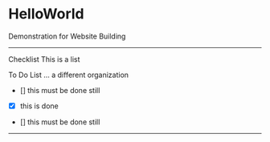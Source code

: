 # HelloWorld
Demonstration for Website Building

---

Checklist
This is a list

To Do List ... a different organization
- [] this must be done still
- [x] this is done
- [] this must be done still

---
